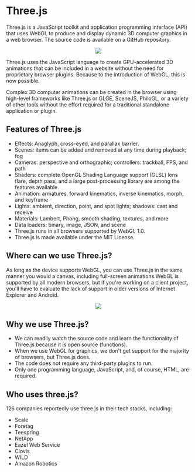 # Three.js

Three.js is a JavaScript toolkit and application programming interface (API) that uses WebGL to produce and display dynamic 3D computer graphics in a web browser. 
The source code is available on a GitHub repository.

<div align="center"> <img src="https://github.com/mayankkuthar/Reference-Images/blob/main/three.js.png?raw=true"> </div>

Three.js uses the JavaScript language to create GPU-accelerated 3D animations that can be included in a website without the need for proprietary browser plugins.
Because to the introduction of WebGL, this is now possible.

Complex 3D computer animations can be created in the browser using high-level frameworks like Three.js or GLGE, SceneJS, PhiloGL, or a variety of other tools without the effort 
required for a traditional standalone application or plugin.

## Features of Three.js

- Effects: Anaglyph, cross-eyed, and parallax barrier.
- Scenes: items can be added and removed at any time during playback; fog
- Cameras: perspective and orthographic; controllers: trackball, FPS, and path
- Shaders: complete OpenGL Shading Language support (GLSL) lens flare, depth pass, and a large post-processing library are among the features available.
- Animation: armatures, forward kinematics, inverse kinematics, morph, and keyframe
- Lights: ambient, direction, point, and spot lights; shadows: cast and receive
- Materials: Lambert, Phong, smooth shading, textures, and more
- Data loaders: binary, image, JSON, and scene
- Three.js runs in all browsers supported by WebGL 1.0.
- Three.js is made available under the MIT License.

## Where can we use Three.js?

As long as the device supports WebGL, you can use Three.js in the same manner you would a canvas, including full-screen animations.WebGL is supported by all modern browsers, 
but if you're working on a client project, you'll have to evaluate the lack of support in older versions of Internet Explorer and Android.

<div align="center"><img src="https://github.com/mayankkuthar/Reference-Images/blob/main/Can_i_use_three.js.png?raw=true"></div>

## Why we use Three.js?

- We can readily watch the source code and learn the functionality of Three.js because it is open source (functions).
- When we use WebGL for graphics, we don't get support for the majority of browsers, but Three.js does.
- The code does not require any third-party plugins to run.
- Only one programming language, JavaScript, and, of course, HTML, are required.

## Who uses three.js?

126 companies reportedly use three.js in their tech stacks, including:
- Scale
- Foretag
- Teespring
- NetApp
- Eazel Web Service
- Clovis
- WILD
- Amazon Robotics
